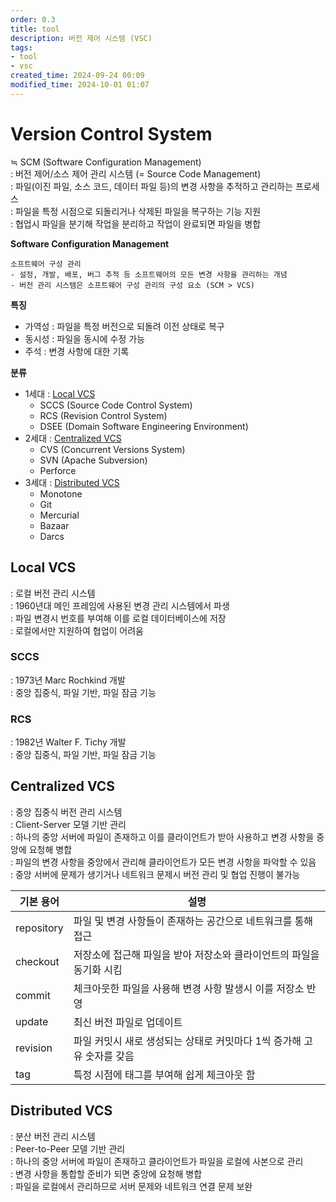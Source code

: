 ```yaml
---
order: 0.3
title: tool
description: 버전 제어 시스템 (VSC)
tags:
- tool
- vsc
created_time: 2024-09-24 00:09
modified_time: 2024-10-01 01:07
---
```


# Version Control System 
≒ SCM (Software Configuration Management)  
: 버전 제어/소스 제어 관리 시스템 (= Source Code Management)  
: 파일(이진 파일, 소스 코드, 데이터 파일 등)의 변경 사항을 추적하고 관리하는 프로세스  
: 파일을 특정 시점으로 되돌리거나 삭제된 파일을 복구하는 기능 지원  
: 협업시 파일을 분기해 작업을 분리하고 작업이 완료되면 파일을 병합  

**Software Configuration Management**
```
소프트웨어 구성 관리  
- 설정, 개발, 배포, 버그 추적 등 소프트웨어의 모든 변경 사항을 관리하는 개념  
- 버전 관리 시스템은 소프트웨어 구성 관리의 구성 요소 (SCM > VCS)  
```

**특징**  
- 가역성 : 파일을 특정 버전으로 되돌려 이전 상태로 복구
- 동시성 : 파일을 동시에 수정 가능 
- 주석 : 변경 사항에 대한 기록 


**분류**
- 1세대 : [Local VCS](#local-vcs)
  - SCCS (Source Code Control System)
  - RCS (Revision Control System)
  - DSEE (Domain Software Engineering Environment)
- 2세대 : [Centralized VCS](#centralized-vcs)
  - CVS (Concurrent Versions System)
  - SVN (Apache Subversion)
  - Perforce
- 3세대 : [Distributed VCS](#distributed-vcs)
  - Monotone  
  - Git
  - Mercurial
  - Bazaar
  - Darcs



## Local VCS 
: 로컬 버전 관리 시스템  
: 1960년대 메인 프레임에 사용된 변경 관리 시스템에서 파생  
: 파일 변경시 번호를 부여해 이를 로컬 데이터베이스에 저장  
: 로컬에서만 지원하여 협업이 어려움  


### SCCS
: 1973년 Marc Rochkind 개발      
: 중앙 집중식, 파일 기반, 파일 잠금 기능  


### RCS 
: 1982년 Walter F. Tichy 개발       
: 중앙 집중식, 파일 기반, 파일 잠금 기능   



## Centralized VCS
: 중앙 집중식 버전 관리 시스템  
: Client-Server 모델 기반 관리  
: 하나의 중앙 서버에 파일이 존재하고 이를 클라이언트가 받아 사용하고 변경 사항을 중앙에 요청해 병합  
: 파일의 변경 사항을 중앙에서 관리해 클라이언트가 모든 변경 사항을 파악할 수 있음  
: 중앙 서버에 문제가 생기거나 네트워크 문제시 버전 관리 및 협업 진행이 불가능  

기본 용어 | 설명
---|---
repository  | 파일 및 변경 사항들이 존재하는 공간으로 네트워크를 통해 접근  
checkout    | 저장소에 접근해 파일을 받아 저장소와 클라이언트의 파일을 동기화 시킴  
commit      | 체크아웃한 파일을 사용해 변경 사항 발생시 이를 저장소 반영  
update      | 최신 버전 파일로 업데이트
revision    | 파일 커밋시 새로 생성되는 상태로 커밋마다 1씩 증가해 고유 숫자를 갖음   
tag         | 특정 시점에 태그를 부여해 쉽게 체크아웃 함



## Distributed VCS
: 분산 버전 관리 시스템  
: Peer-to-Peer 모델 기반 관리  
: 하나의 중앙 서버에 파일이 존재하고 클라이언트가 파일을 로컬에 사본으로 관리  
: 변경 사항을 통합할 준비가 되면 중앙에 요청해 병합  
: 파일을 로컬에서 관리하므로 서버 문제와 네트워크 연결 문제 보완  